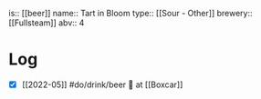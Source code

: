 is:: [[beer]]
name:: Tart in Bloom
type:: [[Sour - Other]]
brewery:: [[Fullsteam]]
abv:: 4

# Log
- [x] [[2022-05]] #do/drink/beer 🤞 at [[Boxcar]]

